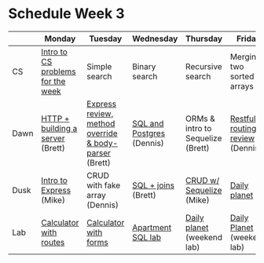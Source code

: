 # Schedule Week 3

|      | Monday | Tuesday | Wednesday | Thursday | Friday |
|------|------|-------|--------|---------|-------|
| CS   | [Intro to CS problems for the week](../warmups/week-03.md) | Simple search | Binary search | Recursive search | Merging two sorted arrays |
| Dawn | [HTTP + building a server](../lectures/week-03/_1_monday/dawn/README.md) (Brett) | [Express review, method override & body-parser](../lectures/week-03/_2_tuesday/dawn/README.md) (Brett) | [SQL and Postgres](../lectures/week-03/_3_wednesday/dawn/README.md) (Dennis) | ORMs & intro to Sequelize (Brett) | [Restful routing + review](../lectures/week-03/_5_friday/dawn/README.md) (Dennis) |
| Dusk | [Intro to Express](../lectures/week-03/_1_monday/dusk/README.md) (Mike) | CRUD with fake array (Dennis) | [SQL + joins](../lectures/week-03/_3_wednesday/dusk/sql_joins.md) (Brett) | [CRUD w/ Sequelize](https://github.com/sf-wdi-17/notes/tree/master/lectures/week-03/_4_thursday/dusk) (Mike) | [Daily planet](https://github.com/sf-wdi-17/news_feed_3) |
| Lab  | [Calculator with routes](https://github.com/sf-wdi-17/notes/tree/master/assignments/week-03/_1_monday) | [Calculator with forms](https://github.com/sf-wdi-17/notes/tree/master/assignments/week-03/_2_tuesday) | [Apartment SQL lab](https://github.com/sf-wdi-17/apartment_lab_sql) | [Daily planet](https://github.com/sf-wdi-17/news_feed_3) (weekend lab) | [Daily Planet](https://github.com/sf-wdi-17/news_feed_3) (weekend lab) |
